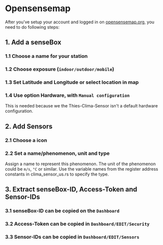 # Opensensemap
After you've setup your account and logged in on [opensensemap.org](https://www.opensensemap.org/), you need to do following steps:

## 1. Add a senseBox

### 1.1 Choose a name for your station
### 1.2 Choose exposure (`indoor/outdoor/mobile`)
### 1.3 Set Latitude and Longitude or select location in map
### 1.4 Use option Hardware, with `Manual configuration`
This is needed because we the Thies-Clima-Sensor isn't a default hardware configuration.

## 2. Add Sensors

### 2.1 Choose a icon
### 2.2 Set a name/phenomenon, unit and type 
Assign a name to represent this phenomenon.
The unit of the phenomenon could be `m/s`, `°C` or similar.
Use the variable names from the register address constants in clima_sensor_us.rs to specify the type.

## 3. Extract senseBox-ID, Access-Token and Sensor-IDs

### 3.1 senseBox-ID can be copied on the `Dashboard`
### 3.2 Access-Token can be copied in `Dashboard/EDIT/Security`
### 3.3 Sensor-IDs can be copied in `Dashboard/EDIT/Sensors`